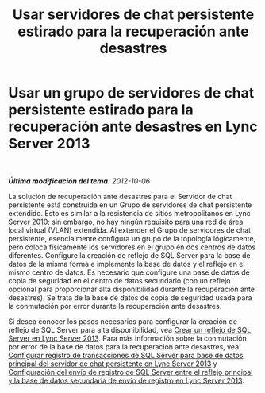 ﻿---
title: "Usar servidores de chat persistente estirado para la recuperación ante desastres"
TOCTitle: Usar un grupo de servidores de chat persistente estirado para la recuperación ante desastres
ms:assetid: 74c5287e-d70d-490a-9adc-ab419917ddd9
ms:mtpsurl: https://technet.microsoft.com/es-es/library/JJ205007(v=OCS.15)
ms:contentKeyID: 48275701
ms.date: 01/07/2017
mtps_version: v=OCS.15
ms.translationtype: HT
---

# Usar un grupo de servidores de chat persistente estirado para la recuperación ante desastres en Lync Server 2013

 

_**Última modificación del tema:** 2012-10-06_

La solución de recuperación ante desastres para el Servidor de chat persistente está construida en un Grupo de servidores de chat persistente extendido. Esto es similar a la resistencia de sitios metropolitanos en Lync Server 2010; sin embargo, no hay ningún requisito para una red de área local virtual (VLAN) extendida. Al extender el Grupo de servidores de chat persistente, esencialmente configura un grupo de la topología lógicamente, pero coloca físicamente los servidores en el grupo en dos centros de datos diferentes. Configure la creación de reflejo de SQL Server para la base de datos de la misma forma e implemente la base de datos y el reflejo en el mismo centro de datos. Es necesario que configure una base de datos de copia de seguridad en el centro de datos secundario (con un reflejo opcional para proporcionar alta disponibilidad durante la recuperación ante desastres). Se trata de la base de datos de copia de seguridad usada para la conmutación por error durante la recuperación ante desastres.

Si desea conocer los pasos necesarios para configurar la creación de reflejo de SQL Server para alta disponibilidad, vea [Crear un reflejo de SQL Server en Lync Server 2013](lync-server-2013-sql-server-mirroring.md). Para más información sobre la conmutación por error de la base de datos para la recuperación ante desastres, vea [Configurar registro de transacciones de SQL Server para base de datos principal del servidor de chat persistente en Lync Server 2013](lync-server-2013-setting-up-sql-server-log-shipping-for-the-persistent-chat-server-primary-database.md) y [Configuración del envío de registro de SQL Server entre el reflejo principal y la base de datos secundaria de envío de registro en Lync Server 2013](lync-server-2013-setting-up-sql-server-log-shipping-between-the-primary-mirror-and-the-log-shipping-secondary-database.md).

